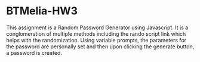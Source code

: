 # BTMelia-HW3
This assignment is a Random Password Generator using Javascript. It is a conglomeration of multiple methods including the rando script link which helps with the randomization. Using variable prompts, the parameters for the password are personally set and then upon clicking the generate button, a password is created.